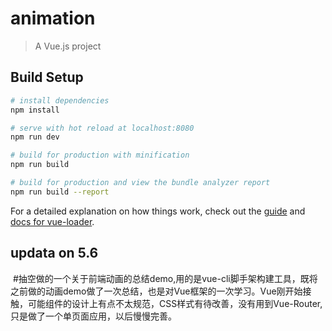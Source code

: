 # animation

> A Vue.js project

## Build Setup

``` bash
# install dependencies
npm install

# serve with hot reload at localhost:8080
npm run dev

# build for production with minification
npm run build

# build for production and view the bundle analyzer report
npm run build --report
```

For a detailed explanation on how things work, check out the [guide](http://vuejs-templates.github.io/webpack/) and [docs for vue-loader](http://vuejs.github.io/vue-loader).


## updata on 5.6
  #抽空做的一个关于前端动画的总结demo,用的是vue-cli脚手架构建工具，既将之前做的动画demo做了一次总结，也是对Vue框架的一次学习。Vue刚开始接触，可能组件的设计上有点不太规范，CSS样式有待改善，没有用到Vue-Router,只是做了一个单页面应用，以后慢慢完善。
